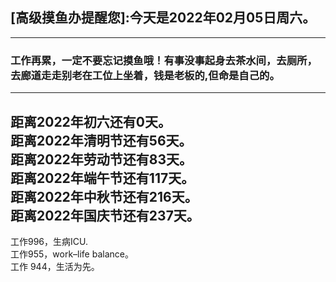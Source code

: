 ## [高级摸鱼办提醒您]:今天是2022年02月05日周六。
---
### 工作再累，一定不要忘记摸鱼哦！有事没事起身去茶水间，去厕所，去廊道走走别老在工位上坐着，钱是老板的,但命是自己的。
---
距离2022年初六还有0天。  
距离2022年清明节还有56天。  
距离2022年劳动节还有83天。  
距离2022年端午节还有117天。  
距离2022年中秋节还有216天。  
距离2022年国庆节还有237天。  
---
工作996，生病ICU.  
工作955，work–life balance。  
工作 944，生活为先。